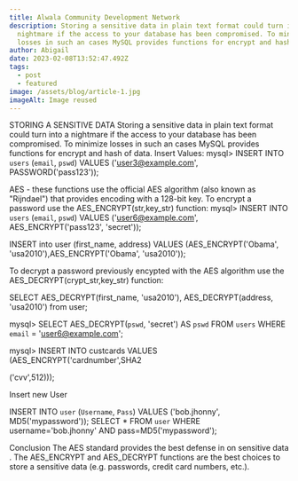 ```yaml
---
title: Alwala Community Development Network
description: Storing a sensitive data in plain text format could turn into a
  nightmare if the access to your database has been compromised. To minimize
  losses in such an cases MySQL provides functions for encrypt and hash of data.
author: Abigail
date: 2023-02-08T13:52:47.492Z
tags:
  - post
  - featured
image: /assets/blog/article-1.jpg
imageAlt: Image reused
---
```

STORING A SENSITIVE DATA
Storing a sensitive data in plain text format could turn into a nightmare if the access to your database has been compromised. To minimize losses in such an cases MySQL provides functions for encrypt and hash of data.
Insert Values:
mysql> INSERT INTO `users` (`email`, `pswd`) VALUES ('user3@example.com', PASSWORD('pass123'));

AES - these functions use the official AES algorithm (also known as "Rijndael") that provides encoding with a 128-bit key. 
To encrypt a password use the AES_ENCRYPT(str,key_str) function:
mysql> INSERT INTO `users` (`email`, `pswd`) VALUES ('user6@example.com', AES_ENCRYPT('pass123', 'secret'));

INSERT into user (first_name, address) VALUES (AES_ENCRYPT('Obama', 'usa2010'),AES_ENCRYPT('Obama', 'usa2010'));

To decrypt a password previously encypted with the AES algorithm use the AES_DECRYPT(crypt_str,key_str) function:

SELECT AES_DECRYPT(first_name, 'usa2010'), AES_DECRYPT(address, 'usa2010') from user;

mysql> SELECT AES_DECRYPT(`pswd`, 'secret') AS `pswd` FROM `users` WHERE `email` = 'user6@example.com';

mysql> INSERT INTO custcards VALUES (AES_ENCRYPT('cardnumber',SHA2

('cvv',512)));

Insert new User

INSERT INTO `user` (`Username`, `Pass`) VALUES ('bob.jhonny', MD5('mypassword'));
SELECT * FROM `user` WHERE username='bob.jhonny' AND pass=MD5('mypassword');

Conclusion
The AES standard provides the best defense in on sensitive data . The AES_ENCRYPT and AES_DECRYPT functions are the best choices to store a sensitive data (e.g. passwords, credit card numbers, etc.).